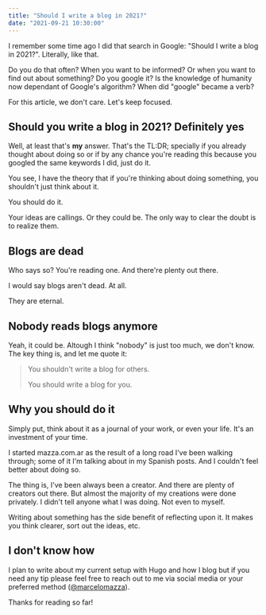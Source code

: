 ```yaml
---
title: "Should I write a blog in 2021?"
date: "2021-09-21 10:30:00"
---
```


I remember some time ago I did that search in Google: "Should I write a blog in 2021?". Literally, like that.

Do you do that often? When you want to be informed? Or when you want to find out about something? Do you google it? Is the knowledge of humanity now dependant of Google's algorithm? When did "google" became a verb?

For this article, we don't care. Let's keep focused.

## Should you write a blog in 2021? Definitely yes

Well, at least that's **my** answer. That's the TL:DR; specially if you already thought about doing so or if by any chance you're reading this because you googled the same keywords I did, just do it.

You see, I have the theory that if you're thinking about doing something, you shouldn't just think about it.

You should do it.

Your ideas are callings. Or they could be. The only way to clear the doubt is to realize them.

## Blogs are dead

Who says so? You're reading one. And there're plenty out there.

I would say blogs aren't dead. At all.

They are eternal.

## Nobody reads blogs anymore

Yeah, it could be. Altough I think "nobody" is just too much, we don't know. The key thing is, and let me quote it:

> You shouldn't write a blog for others.
>
> You should write a blog for you.

## Why you should do it

Simply put, think about it as a journal of your work, or even your life. It's an investment of your time.

I started mazza.com.ar as the result of a long road I've been walking through; some of it I'm talking about in my Spanish posts. And I couldn't feel better about doing so.

The thing is, I've been always been a creator. And there are plenty of creators out there. But almost the majority of my creations were done privately. I didn't tell anyone what I was doing. Not even to myself.

Writing about something has the side benefit of reflecting upon it. It makes you think clearer, sort out the ideas, etc.

## I don't know how

I plan to write about my current setup with Hugo and how I blog but if you need any tip please feel free to reach out to me via social media or your preferred method (<a href="https://twitter.com/marcelomazza" target="_blank">@marcelomazza</a>).

Thanks for reading so far!
